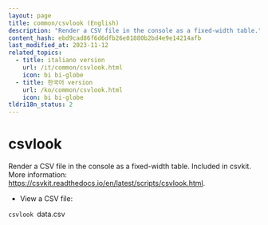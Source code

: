 ```yaml
---
layout: page
title: common/csvlook (English)
description: "Render a CSV file in the console as a fixed-width table."
content_hash: ebd9cad86f6d6dfb26e01880b2bd4e9e14214afb
last_modified_at: 2023-11-12
related_topics:
  - title: italiano version
    url: /it/common/csvlook.html
    icon: bi bi-globe
  - title: 한국어 version
    url: /ko/common/csvlook.html
    icon: bi bi-globe
tldri18n_status: 2
---
```

# csvlook

Render a CSV file in the console as a fixed-width table.
Included in csvkit.
More information: <https://csvkit.readthedocs.io/en/latest/scripts/csvlook.html>.

- View a CSV file:

`csvlook `<span class="tldr-var badge badge-pill bg-dark-lm bg-white-dm text-white-lm text-dark-dm font-weight-bold">data.csv</span>

